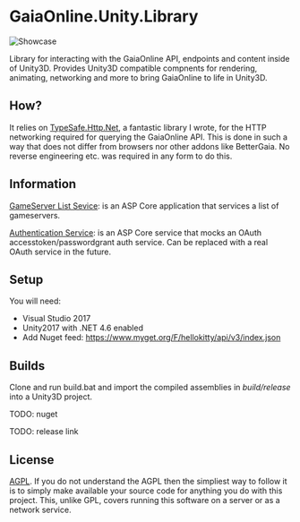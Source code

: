 # GaiaOnline.Unity.Library

![Showcase](http://i.imgur.com/waYynnx.gif "Demo of some components")

Library for interacting with the GaiaOnline API, endpoints and content inside of Unity3D. Provides Unity3D compatible compnents for rendering, animating, networking and more to bring GaiaOnline to life in Unity3D.

## How?

It relies on [TypeSafe.Http.Net](https://github.com/HelloKitty/TypeSafe.Http.Net), a fantastic library I wrote, for the HTTP networking required for querying the GaiaOnline API. This is done in such a way that does not differ from browsers nor other addons like BetterGaia. No reverse engineering etc. was required in any form to do this.

## Information

[GameServer List Sevice](https://github.com/GaiaOnlineCommunity/GaiaOnline.Unity.Library/tree/master/src/GaiaOnline.GameServerList.Service): is an ASP Core application that services a list of gameservers.

[Authentication Service](https://github.com/GaiaOnlineCommunity/GaiaOnline.Unity.Library/tree/master/src/GaiaOnline.Authentication.Service): is an ASP Core service that mocks an OAuth accesstoken/passwordgrant auth service. Can be replaced with a real OAuth service in the future.

## Setup

You will need:

* Visual Studio 2017
* Unity2017 with .NET 4.6 enabled
* Add Nuget feed: https://www.myget.org/F/hellokitty/api/v3/index.json

## Builds

Clone and run build.bat and import the compiled assemblies in *build/release* into a Unity3D project.

TODO: nuget

TODO: release link

## License

[AGPL](https://www.gnu.org/licenses/agpl-3.0.en.html). If you do not understand the AGPL then the simpliest way to follow it is to simply make available your source code for anything you do with this project. This, unlike GPL, covers running this software on a server or as a network service.
